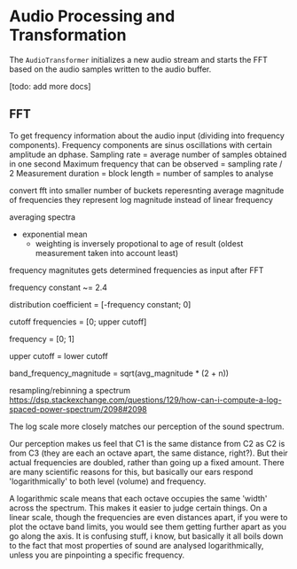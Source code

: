 # Audio Processing and Transformation

The `AudioTransformer` initializes a new audio stream and starts the FFT based on the audio samples written to the audio buffer.

[todo: add more docs]

## FFT

To get frequency information about the audio input (dividing into frequency components). Frequency components are sinus oscillations with certain amplitude an dphase. 
Sampling rate = average number of samples obtained in one second
Maximum frequency that can be observed = sampling rate / 2
Measurement duration = block length = number of samples to analyse


convert fft into smaller number of buckets reperesnting average magnitude of frequencies they represent
log magnitude instead of linear frequency


averaging spectra
* exponential mean
    * weighting is inversely propotional to age of result (oldest measurement taken into account least)

frequency magnitutes gets determined frequencies as input after FFT


frequency constant ~= 2.4

distribution coefficient = [-frequency constant; 0]

cutoff frequencies = [0; upper cutoff]

frequency = [0; 1]


upper cutoff = lower cutoff



band_frequency_magnitude = sqrt(avg_magnitude * (2 + n))




resampling/rebinning a spectrum
https://dsp.stackexchange.com/questions/129/how-can-i-compute-a-log-spaced-power-spectrum/2098#2098


The log scale more closely matches our perception of the sound spectrum.

Our perception makes us feel that C1 is the same distance from C2 as C2 is from C3 (they are each an octave apart, the same distance, right?). But their actual frequencies are doubled, rather than going up a fixed amount. There are many scientific reasons for this, but basically our ears respond 'logarithmically' to both level (volume) and frequency.

A logarithmic scale means that each octave occupies the same 'width' across the spectrum. This makes it easier to judge certain things. On a linear scale, though the frequencies are even distances apart, if you were to plot the octave band limits, you would see them getting further apart as you go along the axis. It is confusing stuff, i know, but basically it all boils down to the fact that most properties of sound are analysed logarithmically, unless you are pinpointing a specific frequency.
